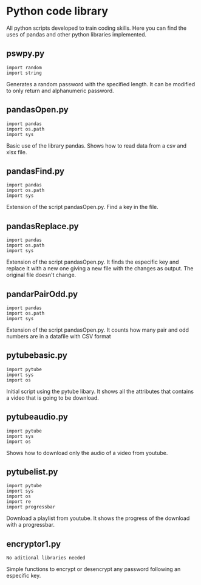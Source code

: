 # Python code library
 All python scripts developed to train coding skills. Here you can find the uses of pandas and other python libraries implemented.

## pswpy.py

```
import random
import string
```

Generates a random password with the specified length. It can be modified to only return and alphanumeric password.

## pandasOpen.py

```
import pandas
import os.path
import sys
```

Basic use of the library pandas. Shows how to read data from a csv and xlsx file.

## pandasFind.py
```
import pandas
import os.path
import sys
```
   
Extension of the script pandasOpen.py. Find a key in the file.

## pandasReplace.py
```
import pandas
import os.path
import sys
```
Extension of the script pandasOpen.py. It finds the especific key and replace it with a new one giving a new file with the changes as output. The original file doesn't change.

## pandarPairOdd.py
```
import pandas
import os.path
import sys
```
Extension of the script pandasOpen.py. It counts how many pair and odd numbers are in a datafile with CSV format

## pytubebasic.py
```
import pytube
import sys
import os
```


Initial script using the pytube libary. It shows all the attributes that contains a video that is going to be download.

## pytubeaudio.py
```
import pytube
import sys
import os
```

Shows how to download only the audio of a video from youtube.

## pytubelist.py
```
import pytube
import sys
import os
import re
import progressbar
```

Download a playlist from youtube. It shows the progress of the download with a progressbar.

## encryptor1.py
```
No aditional libraries needed
```

Simple functions to encrypt or desencrypt any password following an especific key.